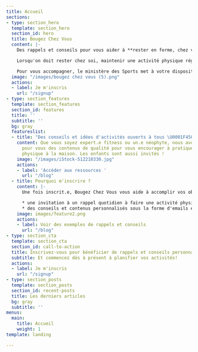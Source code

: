 ```yaml
---
title: Accueil
sections:
- type: section_hero
  template: section_hero
  section_id: hero
  title: Bougez Chez Vous
  content: |-
    Des rappels et conseils pour vous aider à **rester en forme, chez vous**.

    Lorsqu'on doit rester chez soi, maintenir une activité physique régulière peut aider à garder la forme et le moral.

    ​Pour vous accompagner, le ministère des Sports met à votre disposition BougezChezVous, une application pour vous aider à intégrer l’activité physique dans votre nouveau quotidien.
  image: "/images/bougez chez vous (5).png"
  actions:
  - label: Je m'inscris
    url: "/signup"
- type: section_features
  template: section_features
  section_id: features
  title: ''
  subtitle: ''
  bg: gray
  featureslist:
  - title: "Des conseils et idées d'activités ouverts à tous \U0001F450"
    content: Que vous soyez expert.e fitness ou un.e néophyte, nous avons recensé
      pour vous des contenus de qualité pour vous encourager à pratiquer une activité
      physique à la maison. Les enfants sont aussi invités !
    image: "/images/iStock-512210330.jpg"
    actions:
    - label: 'Accéder aux ressources '
      url: "/blog"
  - title: Pourquoi m'inscrire ?
    content: |-
      Une fois inscrit.e, Bougez Chez Vous vous aide à accomplir vos objectifs d'activité physique, grâce à :

      * une invitation à un rappel quotidien à faire une activité physique, à une heure que vous aurez choisie.
      * des conseils et contenus personnalisés sous la forme d'emails et notifications et selon vos préférences.
    image: images/feature2.png
    actions:
    - label: Voir des exemples de rappels et conseils
      url: "/blog"
- type: section_cta
  template: section_cta
  section_id: call-to-action
  title: Inscrivez-vous pour bénéficier de rappels et conseils personnalisés
  subtitle: Et commencez dès à présent à planifier vos activités!
  actions:
  - label: Je m'inscris
    url: "/signup"
- type: section_posts
  template: section_posts
  section_id: recent-posts
  title: Les derniers articles
  bg: gray
  subtitle: ''
menus:
  main:
    title: Accueil
    weight: 1
template: landing

---
```

